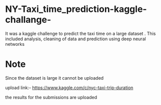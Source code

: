# NY-Taxi_time_prediction-kaggle-challange-
It was a kaggle challenge to predict the taxi time on a large dataset . This included analysis, cleaning of data and prediction using deep neural networks 
# Note
Since the dataset is large it cannot be uploaded

upload link:-   https://www.kaggle.com/c/nyc-taxi-trip-duration

the results for the submissions are uploaded
